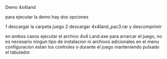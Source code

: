 Demo 4x4land

para ejecutar la demo hay dos opciones

1 descargar la carpeta juego
2 descargar 4x4land_pac3.rar y descomprimir 

en ambos casos ejecutar el archivo 4x4 Land.exe para arrarcar el juego, 
no es necesario ningun tipo de instalacion ni archivos adicionales
en el menu configuracion estan los controles o durante el juego manteniendo pulsado el tabulador